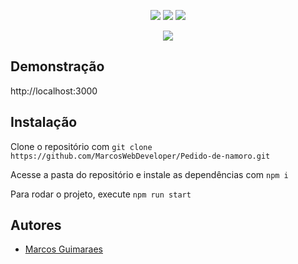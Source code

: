 <p align="center">
  <a href="#"><img src="https://img.shields.io/badge/typescript-%23007ACC.svg?style=for-the-badge&logo=typescript&logoColor=white"></a>
  <a href="#"><img src="https://img.shields.io/badge/react-%2320232a.svg?style=for-the-badge&logo=react&logoColor=%2361DAFB"></a>
  <a href="#"><img src="https://img.shields.io/badge/css3-%231572B6.svg?style=for-the-badge&logo=css3&logoColor=white"></a>
</p>

<p align="center">
  <img src="https://user-images.githubusercontent.com/55723423/225168342-c7a69bdd-e3f7-4552-a259-b0dce0d07292.png">
</p>


## Demonstração

http://localhost:3000

## Instalação

Clone o repositório com ```git clone https://github.com/MarcosWebDeveloper/Pedido-de-namoro.git```

Acesse a pasta do repositório e instale as dependências com ```npm i```

Para rodar o projeto, execute ```npm run start```

## Autores

- [Marcos Guimaraes](https://github.com/MarcosWebDeveloper)
